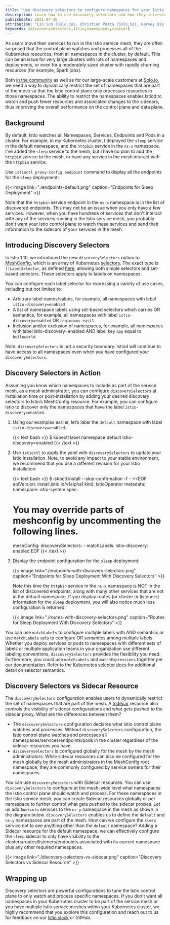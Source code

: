 ```yaml
---
title: "Use discovery selectors to configure namespaces for your Istio service mesh"
description: Learn how to use discovery selectors and how they intersect with Sidecar resources.
publishdate: 2021-04-30
attribution: "Lin Sun (Solo.io), Christian Posta (Solo.io), Harvey Xia (Solo.io)"
keywords: [discoveryselectors,Istio,namespaces,sidecar]
---
```


As users move their services to run in the Istio service mesh, they are often surprised that the control plane watches and processes all of the Kubernetes resources, from all namespaces in the cluster, by default. This can be an issue for very large clusters with lots of namespaces and deployments, or even for a moderately sized cluster with rapidly churning resources (for example, Spark jobs).

Both [in the community](https://github.com/istio/istio/issues/26679) as well as for our large-scale customers at [Solo.io](https://solo.io), we need a way to dynamically restrict the set of namespaces that are part of the mesh so that the Istio control plane only processes resources in those namespaces. The ability to restrict the namespaces enables Istiod to watch and push fewer resources and associated changes to the sidecars, thus improving the overall performance on the control plane and data plane.

## Background

By default, Istio watches all Namespaces, Services, Endpoints and Pods in a cluster. For example, in my Kubernetes cluster, I deployed the `sleep` service in the default namespace, and the `httpbin` service in the `ns-x` namespace. I’ve added the `sleep` service to the mesh, but I have no plan to add the `httpbin` service to the mesh, or have any service in the mesh interact with the `httpbin` service.

Use `istioctl proxy-config endpoint` command to display all the endpoints for the `sleep` deployment:

{{< image link="./endpoints-default.png" caption="Endpoints for Sleep Deployment" >}}

Note that the `httpbin` service endpoint in the `ns-x` namespace is in the list of discovered endpoints. This may not be an issue when you only have a few services. However, when you have hundreds of services that don't interact with any of the services running in the Istio service mesh, you probably don't want your Istio control plane to watch these services and send their information to the sidecars of your services in the mesh.

## Introducing Discovery Selectors

In Istio 1.10, we introduced the new `discoverySelectors` option to [MeshConfig](/docs/reference/config/istio.mesh.v1alpha1/#MeshConfig), which is an array of Kubernetes [selectors](https://kubernetes.io/docs/concepts/overview/working-with-objects/labels/#resources-that-support-set-based-requirements). The exact type is `[]LabelSelector`, as defined [here](https://kubernetes.io/docs/concepts/overview/working-with-objects/labels/#resources-that-support-set-based-requirements), allowing both simple selectors and set-based selectors. These selectors apply to labels on namespaces.

You can configure each label selector for expressing a variety of use cases, including but not limited to:

* Arbitrary label names/values, for example, all namespaces with label `istio-discovery=enabled`
* A list of namespace labels using set-based selectors which carries OR semantics, for example, all namespaces with label `istio-discovery=enabled` OR `region=us-east1`
* Inclusion and/or exclusion of namespaces, for example, all namespaces with label istio-discovery=enabled AND label key `app` equal to `helloworld`

Note: `discoverySelectors` is not a security boundary. Istiod will continue to have access to all namespaces even when you have configured your `discoverySelectors`.

## Discovery Selectors in Action

Assuming you know which namespaces to include as part of the service mesh, as a mesh administrator, you can configure `discoverySelectors` at installation time or post-installation by adding your desired discovery selectors to Istio’s MeshConfig resource. For example, you can configure Istio to discover only the namespaces that have the label `istio-discovery=enabled`.

1. Using our examples earlier, let’s label the `default` namespace with label `istio-discovery=enabled`.

    {{< text bash >}}
    $ kubectl label namespace default istio-discovery=enabled
    {{< /text >}}

1. Use `istioctl` to apply the yaml with `discoverySelectors` to update your Istio installation. Note, to avoid any impact to your stable environment, we recommend that you use a different revision for your Istio installation:

    {{< text bash >}}
    $ istioctl install --skip-confirmation -f - <<EOF
    apiVersion: install.istio.io/v1alpha1
    kind: IstioOperator
    metadata:
    namespace: istio-system
    spec:
    # You may override parts of meshconfig by uncommenting the following lines.
    meshConfig:
      discoverySelectors:
        - matchLabels:
            istio-discovery: enabled
    EOF
    {{< /text >}}

1. Display the endpoint configuration for the `sleep` deployment:

    {{< image link="./endpoints-with-discovery-selectors.png" caption="Endpoints for Sleep Deployment With Discovery Selectors" >}}

    Note this time the `httpbin` service in the `ns-x` namespace is NOT in the list of discovered endpoints, along with many other services that are not in the default namespace. If you display routes (or cluster or listeners) information for the `sleep` deployment, you will also notice much less configuration is returned:

    {{< image link="./routes-with-discovery-selectors.png" caption="Routes for Sleep Deployment With Discovery Selectors" >}}

You can use `matchLabels` to configure multiple labels with AND semantics or use `matchLabels` sets to configure OR semantics among multiple labels. Whether you deploy services or pods to namespaces with different sets of labels or multiple application teams in your organization use different labeling conventions, `discoverySelectors` provides the flexibility you need. Furthermore, you could use `matchLabels` and `matchExpressions` together per our [documentation](https://github.com/istio/api/blob/master/mesh/v1alpha1/config.proto#L792). Refer to the [Kubernetes selector docs](https://kubernetes.io/docs/concepts/overview/working-with-objects/labels/#label-selectors) for additional detail on selector semantics.

## Discovery Selectors vs Sidecar Resource

The `discoverySelectors` configuration enables users to dynamically restrict the set of namespaces that are part of the mesh. A [Sidecar](/docs/reference/config/networking/sidecar/) resource also controls the visibility of sidecar configurations and what gets pushed to the sidecar proxy. What are the differences between them?

* The `discoverySelectors` configuration declares what Istio control plane watches and processes. Without `discoverySelectors` configuration, the Istio control plane watches and processes all namespaces/services/endpoints/pods in the cluster regardless of the sidecar resources you have.
* `discoverySelectors` is configured globally for the mesh by the mesh administrators. While sidecar resources can also be configured for the mesh globally by the mesh administrators in the MeshConfig root namespace,  they are commonly configured by service owners for their namespaces.

You can use `discoverySelectors` with Sidecar resources. You can use `discoverySelectors` to configure at the mesh-wide level what namespaces the Istio control plane should watch and process. For these namespaces in the Istio service mesh, you can create Sidecar resources globally or per namespace to further control what gets pushed to the sidecar proxies.  Let us add `Bookinfo` services to the `ns-y` namespace in the mesh as shown in the diagram below. `discoverySelectors` enables us to define the `default` and `ns-y` namespaces are part of the mesh. How can we configure the `sleep` service not to see anything other than the `default` namespace? Adding a Sidecar resource for the default namespace, we can effectively configure the `sleep` sidecar to only have visibility to the clusters/routes/listeners/endpoints associated with its current namespace plus any other required namespaces.

{{< image link="./discovery-selectors-vs-sidecar.png" caption="Discovery Selectors vs Sidecar Resource" >}}

## Wrapping up

Discovery selectors are powerful configurations to tune the Istio control plane to only watch and process specific namespaces. If you don't want all namespaces in your Kubernetes cluster to be part of the service mesh or you have multiple Istio service meshes within your Kubernetes cluster, we highly recommend that you explore this configuration and reach out to us for feedback on our [Istio slack](https://istio.slack.com) or GitHub.
